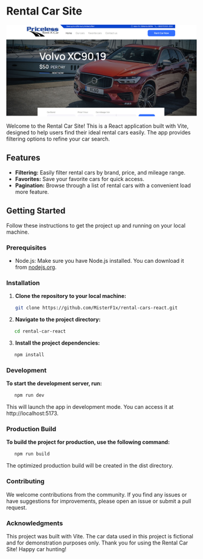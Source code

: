 # Rental Car Site

![App Screenshot](https://github.com/MisterF1x/rental-cars-react/blob/main/public/car.jpg)

Welcome to the Rental Car Site! This is a React application built with Vite,
designed to help users find their ideal rental cars easily. The app provides
filtering options to refine your car search.

## Features

- **Filtering:** Easily filter rental cars by brand, price, and mileage range.
- **Favorites:** Save your favorite cars for quick access.
- **Pagination:** Browse through a list of rental cars with a convenient load
  more feature.

## Getting Started

Follow these instructions to get the project up and running on your local
machine.

### Prerequisites

- Node.js: Make sure you have Node.js installed. You can download it from
  [nodejs.org](https://nodejs.org/).

### Installation

1. **Clone the repository to your local machine:**

   ```bash
   git clone https://github.com/MisterF1x/rental-cars-react.git
   ```

2. **Navigate to the project directory:**

```bash
   cd rental-car-react
```

3. **Install the project dependencies:**

```bash
   npm install

```

### Development

**To start the development server, run:**

```bash
   npm run dev

```

This will launch the app in development mode. You can access it at
http://localhost:5173.

### Production Build

**To build the project for production, use the following command:**

```bash
   npm run build

```

The optimized production build will be created in the dist directory.

### Contributing

We welcome contributions from the community. If you find any issues or have
suggestions for improvements, please open an issue or submit a pull request.

### Acknowledgments

This project was built with Vite. The car data used in this project is fictional
and for demonstration purposes only. Thank you for using the Rental Car Site!
Happy car hunting!
